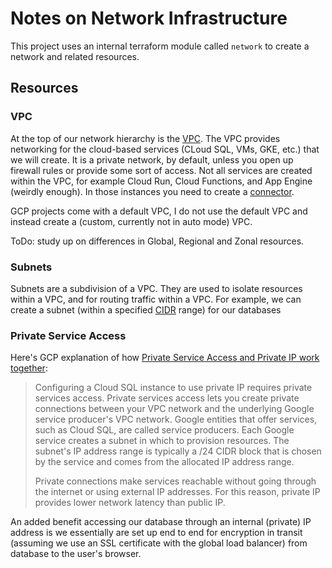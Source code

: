 # Notes on Network Infrastructure

This project uses an internal terraform module called `network` to create a network and related resources.

## Resources

### VPC

At the top of our network hierarchy is the [VPC](https://cloud.google.com/vpc/docs). The VPC provides networking for the
cloud-based services (CLoud SQL, VMs, GKE, etc.) that we will create.
It is a private network, by default, unless you open up firewall rules or provide some sort of access.
Not all services are created within the VPC, for example Cloud Run, Cloud Functions, and App Engine (weirdly enough). In
those instances you need to create a [connector](https://cloud.google.com/vpc/docs/configure-serverless-vpc-access).

GCP projects come with a default VPC, I do not use the default VPC and instead create a (custom, currently not in auto
mode) VPC.

ToDo: study up on differences in Global, Regional and Zonal resources.

### Subnets

Subnets are a subdivision of a VPC. They are used to isolate resources within a VPC, and for routing traffic within a
VPC. For example, we can create a subnet (within a specified [CIDR](https://aws.amazon.com/what-is/cidr/) range) for our
databases

### Private Service Access

Here's GCP explanation
of how [Private Service Access and Private IP work together](https://cloud.google.com/sql/docs/postgres/private-ip):

> Configuring a Cloud SQL instance to use private IP requires private services access. Private services access lets you
> create private connections between your VPC network and the underlying Google service producer's VPC network. Google
> entities that offer services, such as Cloud SQL, are called service producers. Each Google service creates a subnet in
> which to provision resources. The subnet's IP address range is typically a /24 CIDR block that is chosen by the
> service
> and comes from the allocated IP address range.
>
> Private connections make services reachable without going through the internet or using external IP addresses. For
> this
> reason, private IP provides lower network latency than public IP.

An added benefit accessing our database through an internal (private) IP address is we essentially are set up
end to end for encryption in transit (assuming we use an SSL certificate with the global load balancer) from database to
the user's browser.